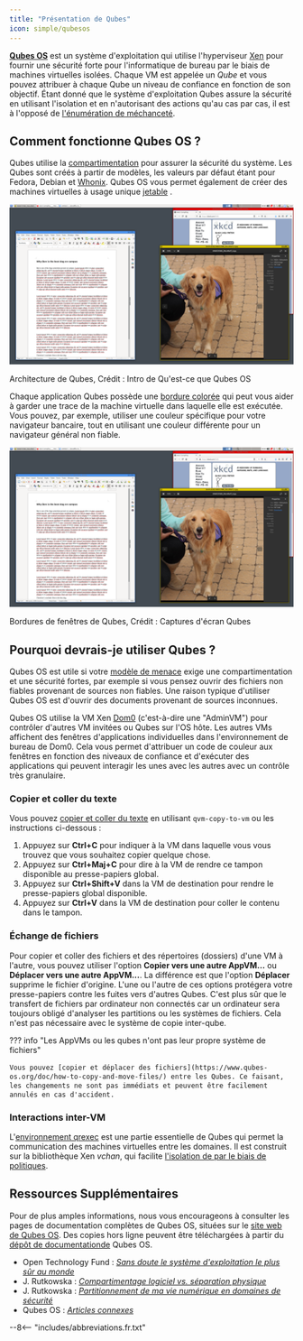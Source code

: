 ```yaml
---
title: "Présentation de Qubes"
icon: simple/qubesos
---
```


[**Qubes OS**](../desktop.md#qubes-os) est un système d'exploitation qui utilise l'hyperviseur [Xen](https://en.wikipedia.org/wiki/Xen) pour fournir une sécurité forte pour l'informatique de bureau par le biais de machines virtuelles isolées. Chaque VM est appelée un *Qube* et vous pouvez attribuer à chaque Qube un niveau de confiance en fonction de son objectif. Étant donné que le système d'exploitation Qubes assure la sécurité en utilisant l'isolation et en n'autorisant des actions qu'au cas par cas, il est à l'opposé de [l'énumération de méchanceté](https://www.ranum.com/security/computer_security/editorials/dumb/).

## Comment fonctionne Qubes OS ?

Qubes utilise la [compartimentation](https://www.qubes-os.org/intro/) pour assurer la sécurité du système. Les Qubes sont créés à partir de modèles, les valeurs par défaut étant pour Fedora, Debian et [Whonix](../desktop.md#whonix). Qubes OS vous permet également de créer des machines virtuelles à usage unique [jetable](https://www.qubes-os.org/doc/how-to-use-disposables/) .

![Architecture de Qubes](../assets/img/qubes/qubes-trust-level-architecture.png)
<figcaption>Architecture de Qubes, Crédit : Intro de Qu'est-ce que Qubes OS</figcaption>

Chaque application Qubes possède une [bordure colorée](https://www.qubes-os.org/screenshots/) qui peut vous aider à garder une trace de la machine virtuelle dans laquelle elle est exécutée. Vous pouvez, par exemple, utiliser une couleur spécifique pour votre navigateur bancaire, tout en utilisant une couleur différente pour un navigateur général non fiable.

![Bordure colorée](../assets/img/qubes/r4.0-xfce-three-domains-at-work.png)
<figcaption>Bordures de fenêtres de Qubes, Crédit : Captures d'écran Qubes</figcaption>

## Pourquoi devrais-je utiliser Qubes ?

Qubes OS est utile si votre [modèle de menace](../basics/threat-modeling.md) exige une compartimentation et une sécurité fortes, par exemple si vous pensez ouvrir des fichiers non fiables provenant de sources non fiables. Une raison typique d'utiliser Qubes OS est d'ouvrir des documents provenant de sources inconnues.

Qubes OS utilise la VM Xen [Dom0](https://wiki.xenproject.org/wiki/Dom0) (c'est-à-dire une "AdminVM") pour contrôler d'autres VM invitées ou Qubes sur l'OS hôte. Les autres VMs affichent des fenêtres d'applications individuelles dans l'environnement de bureau de Dom0. Cela vous permet d'attribuer un code de couleur aux fenêtres en fonction des niveaux de confiance et d'exécuter des applications qui peuvent interagir les unes avec les autres avec un contrôle très granulaire.

### Copier et coller du texte

Vous pouvez [copier et coller du texte](https://www.qubes-os.org/doc/how-to-copy-and-paste-text/) en utilisant `qvm-copy-to-vm` ou les instructions ci-dessous :

1. Appuyez sur **Ctrl+C** pour indiquer à la VM dans laquelle vous vous trouvez que vous souhaitez copier quelque chose.
2. Appuyez sur **Ctrl+Maj+C** pour dire à la VM de rendre ce tampon disponible au presse-papiers global.
3. Appuyez sur **Ctrl+Shift+V** dans la VM de destination pour rendre le presse-papiers global disponible.
4. Appuyez sur **Ctrl+V** dans la VM de destination pour coller le contenu dans le tampon.

### Échange de fichiers

Pour copier et coller des fichiers et des répertoires (dossiers) d'une VM à l'autre, vous pouvez utiliser l'option **Copier vers une autre AppVM...** ou **Déplacer vers une autre AppVM...**. La différence est que l'option **Déplacer** supprime le fichier d'origine. L'une ou l'autre de ces options protégera votre presse-papiers contre les fuites vers d'autres Qubes. C'est plus sûr que le transfert de fichiers par ordinateur non connectés car un ordinateur sera toujours obligé d'analyser les partitions ou les systèmes de fichiers. Cela n'est pas nécessaire avec le système de copie inter-qube.

??? info "Les AppVMs ou les qubes n'ont pas leur propre système de fichiers"

    Vous pouvez [copier et déplacer des fichiers](https://www.qubes-os.org/doc/how-to-copy-and-move-files/) entre les Qubes. Ce faisant, les changements ne sont pas immédiats et peuvent être facilement annulés en cas d'accident.

### Interactions inter-VM

L'[environnement qrexec](https://www.qubes-os.org/doc/qrexec/) est une partie essentielle de Qubes qui permet la communication des machines virtuelles entre les domaines. Il est construit sur la bibliothèque Xen *vchan*, qui facilite [l'isolation de par le biais de politiques](https://www.qubes-os.org/news/2020/06/22/new-qrexec-policy-system/).

## Ressources Supplémentaires

Pour de plus amples informations, nous vous encourageons à consulter les pages de documentation complètes de Qubes OS, situées sur le [site web de Qubes OS](https://www.qubes-os.org/doc/). Des copies hors ligne peuvent être téléchargées à partir du [dépôt de documentationde](https://github.com/QubesOS/qubes-doc) Qubes OS.

- Open Technology Fund : [*Sans doute le système d'exploitation le plus sûr au monde*](https://www.opentech.fund/news/qubes-os-arguably-the-worlds-most-secure-operating-system-motherboard/)
- J. Rutkowska : [*Compartimentage logiciel vs. séparation physique*](https://invisiblethingslab.com/resources/2014/Software_compartmentalization_vs_physical_separation.pdf)
- J. Rutkowska : [*Partitionnement de ma vie numérique en domaines de sécurité*](https://blog.invisiblethings.org/2011/03/13/partitioning-my-digital-life-into.html)
- Qubes OS : [*Articles connexes*](https://www.qubes-os.org/news/categories/#articles)

--8<-- "includes/abbreviations.fr.txt"
